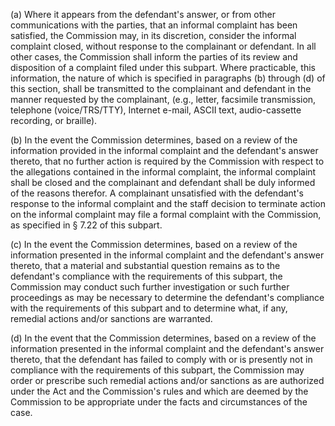 (a) Where it appears from the defendant's answer, or from other communications with the parties, that an informal complaint has been satisfied, the Commission may, in its discretion, consider the informal complaint closed, without response to the complainant or defendant. In all other cases, the Commission shall inform the parties of its review and disposition of a complaint filed under this subpart. Where practicable, this information, the nature of which is specified in paragraphs (b) through (d) of this section, shall be transmitted to the complainant and defendant in the manner requested by the complainant, (e.g., letter, facsimile transmission, telephone (voice/TRS/TTY), Internet e-mail, ASCII text, audio-cassette recording, or braille).

(b) In the event the Commission determines, based on a review of the information provided in the informal complaint and the defendant's answer thereto, that no further action is required by the Commission with respect to the allegations contained in the informal complaint, the informal complaint shall be closed and the complainant and defendant shall be duly informed of the reasons therefor. A complainant unsatisfied with the defendant's response to the informal complaint and the staff decision to terminate action on the informal complaint may file a formal complaint with the Commission, as specified in § 7.22 of this subpart.

(c) In the event the Commission determines, based on a review of the information presented in the informal complaint and the defendant's answer thereto, that a material and substantial question remains as to the defendant's compliance with the requirements of this subpart, the Commission may conduct such further investigation or such further proceedings as may be necessary to determine the defendant's compliance with the requirements of this subpart and to determine what, if any, remedial actions and/or sanctions are warranted.

(d) In the event that the Commission determines, based on a review of the information presented in the informal complaint and the defendant's answer thereto, that the defendant has failed to comply with or is presently not in compliance with the requirements of this subpart, the Commission may order or prescribe such remedial actions and/or sanctions as are authorized under the Act and the Commission's rules and which are deemed by the Commission to be appropriate under the facts and circumstances of the case.

